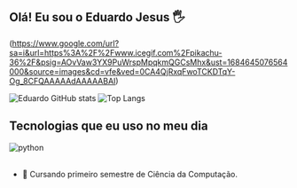 ## Olá! Eu sou o Eduardo Jesus 🖐️

(https://www.google.com/url?sa=i&url=https%3A%2F%2Fwww.icegif.com%2Fpikachu-36%2F&psig=AOvVaw3YX9PuWrspMpqkmQGCsMhx&ust=1684645076564000&source=images&cd=vfe&ved=0CA4QjRxqFwoTCKDTqY-Og_8CFQAAAAAdAAAAABAI)

![Eduardo GitHub stats](https://github-readme-stats.vercel.app/api?username=EdwJezus&show_icons=true&theme=tokyonight&count_private=true)
![Top Langs](https://github-readme-stats.vercel.app/api/top-langs/?username=EdwJezus&layout=compact&theme=tokyonight)

## Tecnologias que eu uso no meu dia

<div style="display: inline_block">
  <img align="center" alt="python" src="https://img.shields.io/badge/Python-3776AB?style=for-the-badge&logo=python&logoColor=white" />
</div><br/>

- 📒 Cursando primeiro semestre de Ciência da Computação.
